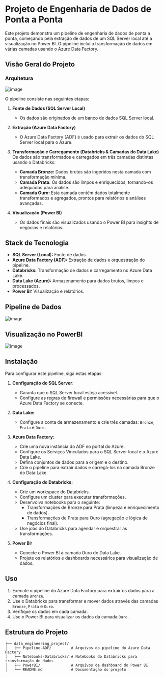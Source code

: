 # Projeto de Engenharia de Dados de Ponta a Ponta

Este projeto demonstra um pipeline de engenharia de dados de ponta a ponta, começando pela extração de dados de um SQL Server local até a visualização no Power BI. O pipeline inclui a transformação de dados em várias camadas usando o Azure Data Factory.

## Visão Geral do Projeto

### Arquitetura
![image](https://github.com/user-attachments/assets/7a8f2559-2914-42ac-9425-da69e89e18ba)

O pipeline consiste nas seguintes etapas:

1. **Fonte de Dados (SQL Server Local)**  
   - Os dados são originados de um banco de dados SQL Server local.

2. **Extração (Azure Data Factory)**  
   - O Azure Data Factory (ADF) é usado para extrair os dados do SQL Server local para o Azure.
   
3. **Transformação e Carregamento (Databricks & Camadas do Data Lake)**  
   Os dados são transformados e carregados em três camadas distintas usando o Databricks:
   - **Camada Bronze:** Dados brutos são ingeridos nesta camada com transformação mínima.
   - **Camada Prata:** Os dados são limpos e enriquecidos, tornando-os adequados para análise.
   - **Camada Ouro:** Esta camada contém dados totalmente transformados e agregados, prontos para relatórios e análises avançadas.

4. **Visualização (Power BI)**  
   - Os dados finais são visualizados usando o Power BI para insights de negócios e relatórios.

## Stack de Tecnologia

- **SQL Server (Local):** Fonte de dados.
- **Azure Data Factory (ADF):** Extração de dados e orquestração do pipeline.
- **Databricks:** Transformação de dados e carregamento no Azure Data Lake.
- **Data Lake (Azure):** Armazenamento para dados brutos, limpos e processados.
- **Power BI:** Visualização e relatórios.

## Pipeline de Dados
![image](https://github.com/user-attachments/assets/3a135c84-54a4-48af-b28a-386455166487)

## Visualização no PowerBI
![image](https://github.com/user-attachments/assets/5fe34b2a-b84f-44bf-bbc7-59caf84a3df8)


## Instalação

Para configurar este pipeline, siga estas etapas:

1. **Configuração do SQL Server:**
   - Garanta que o SQL Server local esteja acessível.
   - Configure as regras de firewall e permissões necessárias para que o Azure Data Factory se conecte.

2. **Data Lake:**
   - Configure a conta de armazenamento e crie três camadas: `Bronze`, `Prata` e `Ouro`.

3. **Azure Data Factory:**
   - Crie uma nova instância do ADF no portal do Azure.
   - Configure os Serviços Vinculados para o SQL Server local e o Azure Data Lake.
   - Defina conjuntos de dados para a origem e o destino.
   - Crie o pipeline para extrair dados e carregá-los na camada Bronze do Data Lake.

4. **Configuração do Databricks:**
   - Crie um workspace do Databricks.
   - Configure um cluster para executar transformações.
   - Desenvolva notebooks para o seguinte:
     - Transformações de Bronze para Prata (limpeza e enriquecimento de dados).
     - Transformações de Prata para Ouro (agregação e lógica de negócios final).
   - Use jobs do Databricks para agendar e orquestrar as transformações.

5. **Power BI:**
   - Conecte o Power BI à camada Ouro do Data Lake.
   - Projete os relatórios e dashboards necessários para visualização de dados.

## Uso

1. Execute o pipeline do Azure Data Factory para extrair os dados para a camada `Bronze`.
2. Use o Databricks para transformar e mover dados através das camadas `Bronze`, `Prata` e `Ouro`.
3. Verifique os dados em cada camada.
4. Use o Power BI para visualizar os dados da camada `Ouro`.

## Estrutura do Projeto

```plaintext
├── data_engineering_project/
│   ├── Pipeline-ADF/         # Arquivos do pipeline do Azure Data Factory
│   ├── Notebooks-Databricks/ # Notebooks do Databricks para transformação de dados
│   ├── PowerBI/              # Arquivos de dashboard do Power BI
│   └── README.md             # Documentação do projeto
```
